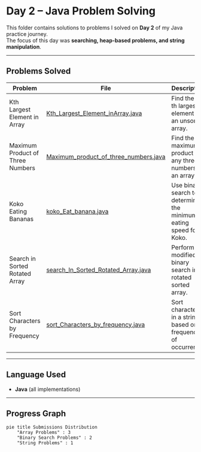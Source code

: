 #  Day 2 – Java Problem Solving

This folder contains solutions to problems I solved on **Day 2** of my Java practice journey.  
The focus of this day was **searching, heap-based problems, and string manipulation**.

---

##  Problems Solved

| Problem | File | Description |
|---------|------|-------------|
| Kth Largest Element in Array | [Kth_Largest_Element_inArray.java](./Kth_Largest_Element_inArray.java) | Find the k-th largest element in an unsorted array. |
| Maximum Product of Three Numbers | [Maximum_product_of_three_numbers.java](./Maximum_product_of_three_numbers.java) | Find the maximum product of any three numbers in an array. |
| Koko Eating Bananas | [koko_Eat_banana.java](./koko_Eat_banana.java) | Use binary search to determine the minimum eating speed for Koko. |
| Search in Sorted Rotated Array | [search_In_Sorted_Rotated_Array.java](./search_In_Sorted_Rotated_Array.java) | Perform modified binary search in a rotated sorted array. |
| Sort Characters by Frequency | [sort_Characters_by_frequency.java](./sort_Characters_by_frequency.java) | Sort characters in a string based on frequency of occurrence. |

---

##  Language Used
- **Java** (all implementations)

---

##  Progress Graph

```mermaid
pie title Submissions Distribution
    "Array Problems" : 3
    "Binary Search Problems" : 2
    "String Problems" : 1
